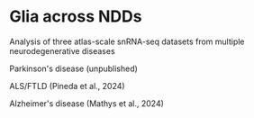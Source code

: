 # Glia across NDDs
Analysis of three atlas-scale snRNA-seq datasets from multiple neurodegenerative diseases

Parkinson's disease (unpublished)

ALS/FTLD (Pineda et al., 2024)

Alzheimer's disease (Mathys et al., 2024)

